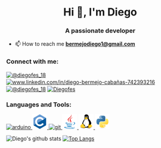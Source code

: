 
<h1 align="center">Hi 👋, I'm Diego</h1>
<h3 align="center">A passionate developer</h3>

- 📫 How to reach me **bermejodiego1@gmail.com**

<h3 align="left">Connect with me:</h3>
<p align="left">
<a href="https://twitter.com/@diegofes_18" target="blank"><img align="center" src="https://raw.githubusercontent.com/rahuldkjain/github-profile-readme-generator/master/src/images/icons/Social/twitter.svg" alt="@diegofes_18" height="30" width="40" /></a>
<a href="https://linkedin.com/in/www.linkedin.com/in/diego-bermejo-cabañas-742393216" target="blank"><img align="center" src="https://raw.githubusercontent.com/rahuldkjain/github-profile-readme-generator/master/src/images/icons/Social/linked-in-alt.svg" alt="www.linkedin.com/in/diego-bermejo-cabañas-742393216" height="30" width="40" /></a>
<a href="https://instagram.com/@diegofes_18" target="blank"><img align="center" src="https://raw.githubusercontent.com/rahuldkjain/github-profile-readme-generator/master/src/images/icons/Social/instagram.svg" alt="@diegofes_18" height="30" width="40" /></a>
<a href="https://discord.gg/Diegofes" target="blank"><img align="center" src="https://raw.githubusercontent.com/rahuldkjain/github-profile-readme-generator/master/src/images/icons/Social/discord.svg" alt="Diegofes" height="30" width="40" /></a>
</p>

<h3 align="left">Languages and Tools:</h3>
<p align="left"> <a href="https://www.arduino.cc/" target="_blank" rel="noreferrer"> <img src="https://cdn.worldvectorlogo.com/logos/arduino-1.svg" alt="arduino" width="40" height="40"/> </a> <a href="https://www.cprogramming.com/" target="_blank" rel="noreferrer"> <img src="https://raw.githubusercontent.com/devicons/devicon/master/icons/c/c-original.svg" alt="c" width="40" height="40"/> </a> <a href="https://git-scm.com/" target="_blank" rel="noreferrer"> <img src="https://www.vectorlogo.zone/logos/git-scm/git-scm-icon.svg" alt="git" width="40" height="40"/> </a> <a href="https://www.java.com" target="_blank" rel="noreferrer"> <img src="https://raw.githubusercontent.com/devicons/devicon/master/icons/java/java-original.svg" alt="java" width="40" height="40"/> </a> <a href="https://www.linux.org/" target="_blank" rel="noreferrer"> <img src="https://raw.githubusercontent.com/devicons/devicon/master/icons/linux/linux-original.svg" alt="linux" width="40" height="40"/> </a> <a href="https://www.python.org" target="_blank" rel="noreferrer"> <img src="https://raw.githubusercontent.com/devicons/devicon/master/icons/python/python-original.svg" alt="python" width="40" height="40"/> </a> </p>

![Diego's github stats](https://github-readme-stats.vercel.app/api?username=diegofes18&show_icons=true&theme=tokyonight)
[![Top Langs](https://github-readme-stats.vercel.app/api/top-langs/?username=diegofes18&layout=compact)](https://github.com/diegofes18/github-readme-stats)


